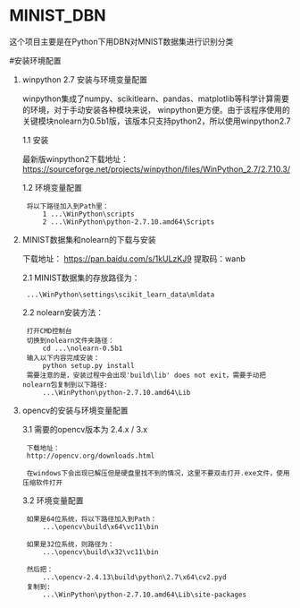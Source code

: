 # MINIST_DBN

这个项目主要是在Python下用DBN对MNIST数据集进行识别分类

#安装环境配置

1. winpython 2.7 安装与环境变量配置

	winpython集成了numpy、scikitlearn、pandas、matplotlib等科学计算需要的环境，对于手动安装各种模块来说，
	winpython更方便。由于该程序使用的关键模块nolearn为0.5b1版，该版本只支持python2，所以使用winpython2.7
		
	1.1 安装
		
	最新版winpython2下载地址：
	https://sourceforge.net/projects/winpython/files/WinPython_2.7/2.7.10.3/
		
	1.2 环境变量配置
		
		将以下路径加入到Path里：
			1 ...\WinPython\scripts
			2 ...\WinPython\python-2.7.10.amd64\Scripts
			

2. MINIST数据集和nolearn的下载与安装

	下载地址：
		https://pan.baidu.com/s/1kULzKJ9			提取码：wanb
		
	2.1	MINIST数据集的存放路径为：
	
		...\WinPython\settings\scikit_learn_data\mldata		
	2.2 nolearn安装方法：
			
		打开CMD控制台
		切换到nolearn文件夹路径：
			cd ...\nolearn-0.5b1
		输入以下内容完成安装：
			python setup.py install
		需要注意的是，安装过程中会出现'build\lib' does not exit，需要手动把nolearn包复制到以下路径:
			...\WinPython\python-2.7.10.amd64\Lib
3. opencv的安装与环境变量配置

	3.1 需要的opencv版本为 2.4.x / 3.x
	
		下载地址：
		http://opencv.org/downloads.html

		在windows下会出现已解压但是硬盘里找不到的情况，这里不要双击打开.exe文件，使用压缩软件打开
	
	3.2 环境变量配置
	
		如果是64位系统，将以下路径加入到Path：
			...\opencv\build\x64\vc11\bin
			
		如果是32位系统，则路径为：
			...\opencv\build\x32\vc11\bin
			
		然后把：
			...\opencv-2.4.13\build\python\2.7\x64\cv2.pyd
		复制到:
			...\WinPython\python-2.7.10.amd64\Lib\site-packages
